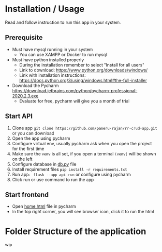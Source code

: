 # Installation / Usage

Read and follow instruction to run this app in your system.

## Prerequisite

* Must have mysql running in your system
    * You can use XAMPP or Docker to run mysql
* Must have python installed properly
    * During the installation remember to select "Install for all users"
    * Link to download: https://www.python.org/downloads/windows/
    * Link with installation instructions: https://docs.python.org/3/using/windows.html#the-full-installer
* Download the Pycharm https://download.jetbrains.com/python/pycharm-professional-2020.2.3.exe
    * Evaluate for free, pycharm will give you a month of trial

## Start API

1. Clone app `git clone https://github.com/paneru-rajan/rr-crud-app.git` or you can download
2. Open the app using pycharm
3. Configure virtual env, usually pycharm ask when you open the project for the first time
4. Make sure the `venv` is all set, if you open a terminal `(venv)` will be shown on the left
5. Configure database in [db.py](db.py) file
6. Install requirement files `pip install -r requirements.txt`
7. Run app: ` flask --app api run` or configure using pycharm
8. Click run or use command to run the app

## Start frontend

* Open [home.html](src/home.html) file in pycharm
* In the top right corner, you will see browser icon, click it to run the html

# Folder Structure of the application

wip
